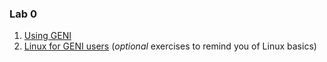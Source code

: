 ### Lab 0

1. [Using GENI](https://github.com/ffund/el9383/blob/master/md/lab0-using-geni.md)
2. [Linux for GENI users](https://github.com/ffund/el9383/blob/master/md/lab0-linux-for-geni-users.md) (_optional_ exercises to remind you of Linux basics)
